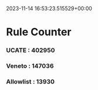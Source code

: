2023-11-14 16:53:23.515529+00:00
# Rule Counter 
 ### UCATE : 402950

 ### Veneto : 147036

 ### Allowlist : 13930